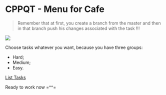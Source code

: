 

# CPPQT - Menu for Cafe
>  Remember that at first, you create a branch from the master and then in that branch push his changes associated with the task !!!





![](https://image.freepik.com/vector-gratis/plantilla-de-menu-de-restaurante-en-estilo-pizarra_23-2147774740.jpg)

Choose tasks whatever you want, because you have three groups:
* Hard;
* Medium;
* Easy.

[List Tasks](https://docs.google.com/spreadsheets/d/1LyuQhwQaTx2TaNIrIl4aBoviyC9HC3nwX148BVRHnz4/edit?usp=sharing)

Ready to work now =^^=
